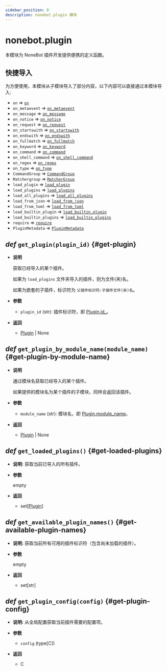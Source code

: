 ```yaml
---
sidebar_position: 0
description: nonebot.plugin 模块
---
```


# nonebot.plugin

本模块为 NoneBot 插件开发提供便携的定义函数。

## 快捷导入

为方便使用，本模块从子模块导入了部分内容，以下内容可以直接通过本模块导入:

- `on` => [`on`](on.md#on)
- `on_metaevent` => [`on_metaevent`](on.md#on-metaevent)
- `on_message` => [`on_message`](on.md#on-message)
- `on_notice` => [`on_notice`](on.md#on-notice)
- `on_request` => [`on_request`](on.md#on-request)
- `on_startswith` => [`on_startswith`](on.md#on-startswith)
- `on_endswith` => [`on_endswith`](on.md#on-endswith)
- `on_fullmatch` => [`on_fullmatch`](on.md#on-fullmatch)
- `on_keyword` => [`on_keyword`](on.md#on-keyword)
- `on_command` => [`on_command`](on.md#on-command)
- `on_shell_command` => [`on_shell_command`](on.md#on-shell-command)
- `on_regex` => [`on_regex`](on.md#on-regex)
- `on_type` => [`on_type`](on.md#on-type)
- `CommandGroup` => [`CommandGroup`](on.md#CommandGroup)
- `Matchergroup` => [`MatcherGroup`](on.md#MatcherGroup)
- `load_plugin` => [`load_plugin`](load.md#load-plugin)
- `load_plugins` => [`load_plugins`](load.md#load-plugins)
- `load_all_plugins` => [`load_all_plugins`](load.md#load-all-plugins)
- `load_from_json` => [`load_from_json`](load.md#load-from-json)
- `load_from_toml` => [`load_from_toml`](load.md#load-from-toml)
- `load_builtin_plugin` =>
  [`load_builtin_plugin`](load.md#load-builtin-plugin)
- `load_builtin_plugins` =>
  [`load_builtin_plugins`](load.md#load-builtin-plugins)
- `require` => [`require`](load.md#require)
- `PluginMetadata` => [`PluginMetadata`](model.md#PluginMetadata)

## _def_ `get_plugin(plugin_id)` {#get-plugin}

- **说明**

  获取已经导入的某个插件。

  如果为 `load_plugins` 文件夹导入的插件，则为文件(夹)名。

  如果为嵌套的子插件，标识符为 `父插件标识符:子插件文件(夹)名`。

- **参数**

  - `plugin_id` (str): 插件标识符，即 [Plugin.id\_](model.md#Plugin-id-)。

- **返回**

  - [Plugin](model.md#Plugin) | None

## _def_ `get_plugin_by_module_name(module_name)` {#get-plugin-by-module-name}

- **说明**

  通过模块名获取已经导入的某个插件。

  如果提供的模块名为某个插件的子模块，同样会返回该插件。

- **参数**

  - `module_name` (str): 模块名，即 [Plugin.module_name](model.md#Plugin-module-name)。

- **返回**

  - [Plugin](model.md#Plugin) | None

## _def_ `get_loaded_plugins()` {#get-loaded-plugins}

- **说明:** 获取当前已导入的所有插件。

- **参数**

  empty

- **返回**

  - set[[Plugin](model.md#Plugin)]

## _def_ `get_available_plugin_names()` {#get-available-plugin-names}

- **说明:** 获取当前所有可用的插件标识符（包含尚未加载的插件）。

- **参数**

  empty

- **返回**

  - set[str]

## _def_ `get_plugin_config(config)` {#get-plugin-config}

- **说明:** 从全局配置获取当前插件需要的配置项。

- **参数**

  - `config` (type[C])

- **返回**

  - C
